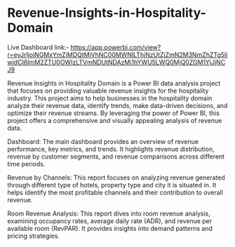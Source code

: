# Revenue-Insights-in-Hospitality-Domain
Live Dashboard link:-
https://app.powerbi.com/view?r=eyJrIjoiNGMxYmZjMDQtMjVhNC00MWNlLThjNzUtZjZmN2M3NmZhZTg5IiwidCI6ImM2ZTU0OWIzLTVmNDUtNDAzMi1hYWU5LWQ0MjQ0ZGM1YjJjNCJ9

Revenue Insights in Hospitality Domain is a Power BI data analysis project that focuses on providing valuable revenue insights for the hospitality industry. This project aims to help businesses in the hospitality domain analyze their revenue data, identify trends, make data-driven decisions, and optimize their revenue streams. By leveraging the power of Power BI, this project offers a comprehensive and visually appealing analysis of revenue data.

Dashboard: The main dashboard provides an overview of revenue performance, key metrics, and trends. It highlights revenue distribution, revenue by customer segments, and revenue comparisons across different time periods.

Revenue by Channels: This report focuses on analyzing revenue generated through different type of hotels, property type and city it is situated in. It helps identify the most profitable channels and their contribution to overall revenue.

Room Revenue Analysis: This report dives into room revenue analysis, examining occupancy rates, average daily rate (ADR), and revenue per available room (RevPAR). It provides insights into demand patterns and pricing strategies.
